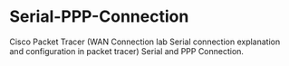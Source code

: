 # Serial-PPP-Connection
Cisco Packet Tracer (WAN Connection lab Serial connection explanation and configuration in packet tracer) Serial and PPP Connection.
